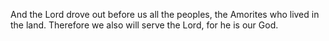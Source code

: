 And the Lord drove out before us all the peoples, the Amorites who lived in the land. Therefore we also will serve the Lord, for he is our God.
